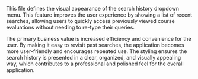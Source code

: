 This file defines the visual appearance of the search history dropdown menu. This feature improves the user experience by showing a list of recent searches, allowing users to quickly access previously viewed course evaluations without needing to re-type their queries.

The primary business value is increased efficiency and convenience for the user. By making it easy to revisit past searches, the application becomes more user-friendly and encourages repeated use. The styling ensures the search history is presented in a clear, organized, and visually appealing way, which contributes to a professional and polished feel for the overall application.